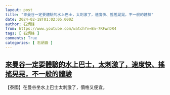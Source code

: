 ```yaml
---
layout: post
title: "來曼谷一定要體驗的水上巴士，太刺激了，速度快、搖搖晃晃，不一般的體驗"
date: 2024-02-18T01:02:05.000Z
author: 石炳鋒
from: https://www.youtube.com/watch?v=Bn-7RFwnDR4
tags: [ 石炳锋 ]
comments: True
categories: [ 石炳锋 ]
---
```

<!--1708218125000-->
[來曼谷一定要體驗的水上巴士，太刺激了，速度快、搖搖晃晃，不一般的體驗](https://www.youtube.com/watch?v=Bn-7RFwnDR4)
------

<div>
【泰國】在曼谷坐水上巴士太刺激了，價格又便宜。
</div>
